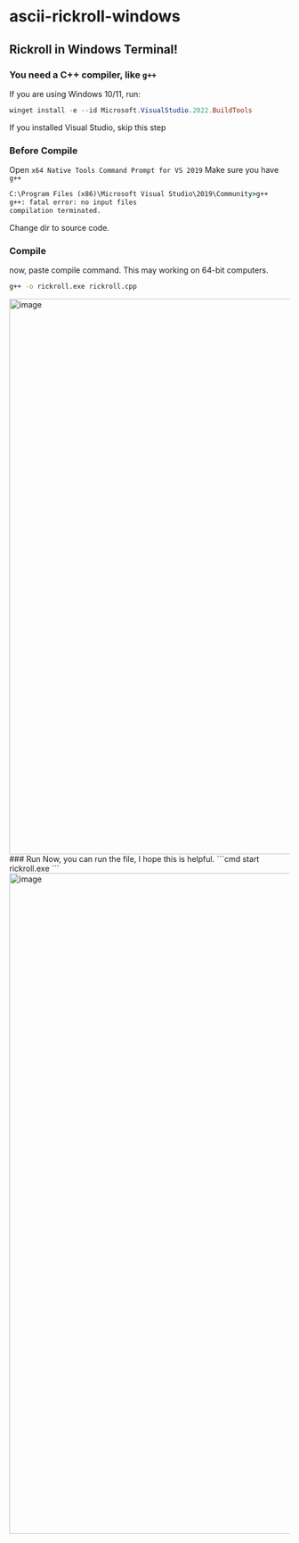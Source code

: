 # ascii-rickroll-windows
## Rickroll in Windows Terminal!
### You need a C++ compiler, like ``` g++ ```
If you are using Windows 10/11, run:
```powershell
winget install -e --id Microsoft.VisualStudio.2022.BuildTools
```
If you installed Visual Studio, skip this step
### Before Compile
Open ``` x64 Native Tools Command Prompt for VS 2019 ```
Make sure you have ``` g++ ```
```cmd
C:\Program Files (x86)\Microsoft Visual Studio\2019\Community>g++
g++: fatal error: no input files
compilation terminated.
```
Change dir to source code.
### Compile
now, paste compile command.
This may working on 64-bit computers.
```cmd
g++ -o rickroll.exe rickroll.cpp
```

<img width="1460" height="997" alt="image" src="https://github.com/user-attachments/assets/3bc17e26-f1f6-4569-96f5-098526610b0f" />
### Run
Now, you can run the file, I hope this is helpful.
```cmd
start rickroll.exe
```
<img width="2000" height="1186" alt="image" src="https://github.com/user-attachments/assets/af9efbbe-1010-4ea0-bca8-1e7c7730ad46" />
